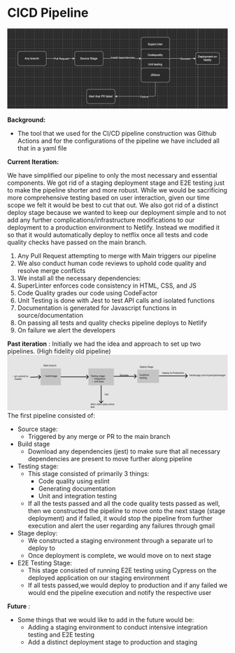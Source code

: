 # CICD Pipeline

![Diagram](diagram.png)

**Background:**

- The tool that we used for the CI/CD pipeline construction was Github Actions and for the configurations of the pipeline we have included all that in a yaml file

**Current Iteration:**

We have simplified our pipeline to only the most necessary and essential components. We got rid of a staging deployment stage and E2E testing just to make the pipeline shorter and more robust. While we would be sacrificing more comprehensive testing based on user interaction, given our time scope we felt it would be best to cut that out. We also got rid of a distinct deploy stage because we wanted to keep our deployment simple and to not add any further complications/infrastructure modifications to our deployment to a production environment to Netlify. Instead we modified it so that it would automatically deploy to netflix once all tests and code quality checks have passed on the main branch.

1. Any Pull Request attempting to merge with Main triggers our pipeline
  1. We also conduct human code reviews to uphold code quality and resolve merge conflicts
2. We install all the necessary dependencies:
  2. SuperLinter enforces code consistency in HTML, CSS, and JS
  3. Code Quality grades our code using CodeFactor
  4. Unit Testing is done with Jest to test API calls and isolated functions
  5. Documentation is generated for Javascript functions in source/documentation
3. On passing all tests and quality checks pipeline deploys to Netlify
4. On failure we alert the developers

**Past iteration** : Initially we had the idea and approach to set up two pipelines. (High fidelity old pipeline)
 ![](diagram-old.png)
 The first pipeline consisted of:

- Source stage:
  - Triggered by any merge or PR to the main branch
- Build stage
  - Download any dependencies (jest) to make sure that all necessary dependencies are present to move further along pipeline
- Testing stage:
  - This stage consisted of primarily 3 things:
    - Code quality using eslint
    - Generating documentation
    - Unit and integration testing
  - If all the tests passed and all the code quality tests passed as well, then we constructed the pipeline to move onto the next stage (stage deployment) and if failed, it would stop the pipeline from further execution and alert the user regarding any failures through gmail
- Stage deploy:
  - We constructed a staging environment through a separate url to deploy to
  - Once deployment is complete, we would move on to next stage
- E2E Testing Stage:
  - This stage consisted of running E2E testing using Cypress on the deployed application on our staging environment
  - If all tests passed,we would deploy to production and if any failed we would end the pipeline execution and notify the respective user

**Future** :

- Some things that we would like to add in the future would be:
  - Adding a staging environment to conduct intensive integration testing and E2E testing
  - Add a distinct deployment stage to production and staging